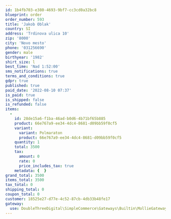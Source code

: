 ```yaml
---
id: 1b4fb703-e380-4693-9bf7-cc3cd0a32bc8
blueprint: order
order_number: 593
title: 'Jakob Oblak'
country: SI
address: 'Trdinova ulica 10'
zip: '8000'
city: 'Novo mesto'
phone: '031256690'
gender: male
birthyear: '1982'
shirt_size: l
best_time: 'Nad 1:52:00'
sms_notifications: true
terms_and_conditions: true
gdpr: true
published: true
paid_date: '2022-08-10 07:37'
is_paid: true
is_shipped: false
is_refunded: false
items:
  -
    id: 28de15a6-f1ba-46ad-b0d6-4b71bf65b885
    product: 66e767a9-ee34-4dc4-8681-d09bb59f0cf5
    variant:
      variant: Polmaraton
      product: 66e767a9-ee34-4dc4-8681-d09bb59f0cf5
    quantity: 1
    total: 3500
    tax:
      amount: 0
      rate: 0
      price_includes_tax: true
    metadata: {  }
grand_total: 3500
items_total: 3500
tax_total: 0
shipping_total: 0
coupon_total: 0
customer: 18525e27-d77e-4c52-87cb-4db33b48fe17
gateway:
  use: DoubleThreeDigital\SimpleCommerce\Gateways\Builtin\MollieGateway
---
```

